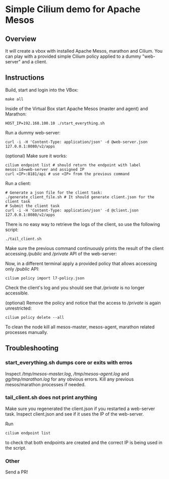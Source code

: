 # Simple Cilium demo for Apache Mesos

## Overview

It will create a vbox with installed Apache Mesos, marathon and Cilium.
You can play with a provided simple Cilium policy applied to a dummy
"web-server" and a client.

## Instructions

Build, start and login into the VBox:
    
    make all

Inside of the Virtual Box start Apache Mesos (master and agent) and Marathon:

    HOST_IP=192.168.100.10 ./start_everything.sh

Run a dummy web-server:

    curl -i -H 'Content-Type: application/json' -d @web-server.json 127.0.0.1:8080/v2/apps

(optional) Make sure it works:
    
    cilium endpoint list # should return the endpoint with label mesos:id=web-server and assigned IP
    curl <IP>:8181/api # use <IP> from the previous command

Run a client:

    # Generate a json file for the client task:
    ./generate_client_file.sh # It should generate client.json for the client task
    # Submit the client task
    curl -i -H 'Content-Type: application/json' -d @client.json 127.0.0.1:8080/v2/apps
   
There is no easy way to retrieve the logs of the client, so use the following script:

    ./tail_client.sh

Make sure the previous command continuously prints the result of the client accessing */public* and */private* API of the web-server:

Now, in a different terminal apply a provided policy that allows accessing only */public* API:

    cilium policy import l7-policy.json

Check the client's log and you should see that */private* is no longer accessible.

(optional) Remove the policy and notice that the access to */private* is again unrestricted:

    cilium policy delete --all

To clean the node kill all mesos-master, mesos-agent, marathon related processes manually.

## Troubleshooting

### start\_everything.sh dumps core or exits with erros

Inspect */tmp/mesos-master.log*, */tmp/mesos-agent.log* and *gg/tmp/marathon.log* for any obvious errors.
Kill any previous mesos/marathon processes if needed.

### tail\_client.sh does not print anything

Make sure you regenerated the client.json if you restarted a web-server task. Inspect client.json
and see if it uses the IP of the web-server.

Run

    cilium endpoint list

to check that both endpoints are created and the correct IP is being used in the script.

### Other

Send a PR!
